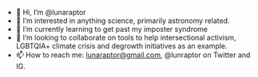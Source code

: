 - 👋 Hi, I’m @lunaraptor
- 👀 I’m interested in anything science, primarily astronomy related.
- 🌱 I’m currently learning to get past my imposter syndrome 
- 💞️ I’m looking to collaborate on tools to help intersectional activism, LGBTQIA+ climate crisis and degrowth initiatives as an example.
- 📫 How to reach me: lunaraptor@gmail.com, @lunraptor on Twitter and IG.

<!---
lunaraptor/lunaraptor is a ✨ special ✨ repository because its `README.md` (this file) appears on your GitHub profile.
You can click the Preview link to take a look at your changes.
--->

